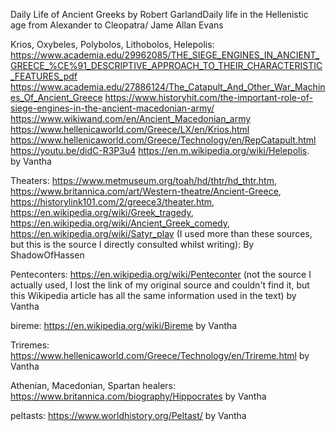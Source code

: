 Daily Life of Ancient Greeks by Robert GarlandDaily life in the Hellenistic age from Alexander to Cleopatra/ Jame Allan Evans

Krios, Oxybeles, Polybolos, Lithobolos, Helepolis: https://www.academia.edu/29962085/THE_SIEGE_ENGINES_IN_ANCIENT_GREECE_%CE%91_DESCRIPTIVE_APPROACH_TO_THEIR_CHARACTERISTIC_FEATURES_pdf
https://www.academia.edu/27886124/The_Catapult_And_Other_War_Machines_Of_Ancient_Greece
https://www.historyhit.com/the-important-role-of-siege-engines-in-the-ancient-macedonian-army/
https://www.wikiwand.com/en/Ancient_Macedonian_army
https://www.hellenicaworld.com/Greece/LX/en/Krios.html
https://www.hellenicaworld.com/Greece/Technology/en/RepCatapult.html
https://youtu.be/didC-R3P3u4
https://en.m.wikipedia.org/wiki/Helepolis.  
by Vantha


Theaters: https://www.metmuseum.org/toah/hd/thtr/hd_thtr.htm, https://www.britannica.com/art/Western-theatre/Ancient-Greece, https://historylink101.com/2/greece3/theater.htm, https://en.wikipedia.org/wiki/Greek_tragedy, https://en.wikipedia.org/wiki/Ancient_Greek_comedy, https://en.wikipedia.org/wiki/Satyr_play (I used more than these sources, but this is the source I directly consulted whilst writing): By ShadowOfHassen 

Penteconters:
https://en.wikipedia.org/wiki/Penteconter (not the source I actually used, I lost the link of my original source and couldn't find it, but this Wikipedia article has all the same information used in the text) by Vantha


bireme:
https://en.wikipedia.org/wiki/Bireme
by Vantha

Triremes:
https://www.hellenicaworld.com/Greece/Technology/en/Trireme.html
by Vantha

Athenian, Macedonian, Spartan healers:  https://www.britannica.com/biography/Hippocrates 
by Vantha


peltasts: https://www.worldhistory.org/Peltast/ by Vantha
